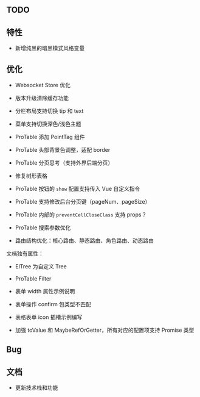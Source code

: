 ## TODO

## 特性

- 新增纯黑的暗黑模式风格变量

## 优化

- Websocket Store 优化
- 版本升级清除缓存功能
- 分栏布局支持切换 tip 和 text
- 菜单支持切换深色/浅色主题
- ProTable 添加 PointTag 组件
- ProTable 头部背景色调整，适配 border
- ProTable 分页思考（支持外界后端分页）
- 修复树形表格
- ProTable 按钮的 `show` 配置支持传入 Vue 自定义指令
- ProTable 支持修改后台分页键（pageNum、pageSize）
- ProTable 内部的 `preventCellCloseClass` 支持 props？
- ProTable 搜索参数优化

- 路由结构优化：核心路由、静态路由、角色路由、动态路由

文档独有属性：

- ElTree 为自定义 Tree
- ProTable Filter
- 表单 width 属性示例说明
- 表单操作 confirm 包类型不匹配
- 表格表单 icon 插槽示例编写

- 加强 toValue 和 MaybeRefOrGetter，所有对应的配置项支持 Promise 类型

## Bug

## 文档

- 更新技术栈和功能
